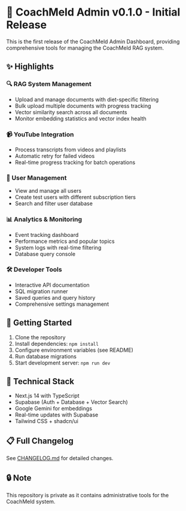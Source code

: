 # 🎉 CoachMeld Admin v0.1.0 - Initial Release

This is the first release of the CoachMeld Admin Dashboard, providing comprehensive tools for managing the CoachMeld RAG system.

## ✨ Highlights

### 🔍 RAG System Management
- Upload and manage documents with diet-specific filtering
- Bulk upload multiple documents with progress tracking
- Vector similarity search across all documents
- Monitor embedding statistics and vector index health

### 📹 YouTube Integration
- Process transcripts from videos and playlists
- Automatic retry for failed videos
- Real-time progress tracking for batch operations

### 👥 User Management
- View and manage all users
- Create test users with different subscription tiers
- Search and filter user database

### 📊 Analytics & Monitoring
- Event tracking dashboard
- Performance metrics and popular topics
- System logs with real-time filtering
- Database query console

### 🛠️ Developer Tools
- Interactive API documentation
- SQL migration runner
- Saved queries and query history
- Comprehensive settings management

## 🚀 Getting Started

1. Clone the repository
2. Install dependencies: `npm install`
3. Configure environment variables (see README)
4. Run database migrations
5. Start development server: `npm run dev`

## 🔧 Technical Stack
- Next.js 14 with TypeScript
- Supabase (Auth + Database + Vector Search)
- Google Gemini for embeddings
- Real-time updates with Supabase
- Tailwind CSS + shadcn/ui

## 📋 Full Changelog
See [CHANGELOG.md](https://github.com/NoiseMeldOrg/coach-meld-admin/blob/master/CHANGELOG.md) for detailed changes.

## 🔒 Note
This repository is private as it contains administrative tools for the CoachMeld system.